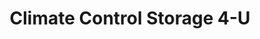 ---
title: "Climate Control Storage 4-U"
url: /maggie-valley/climate-control-storage-4-u/
shop: Mieten
---